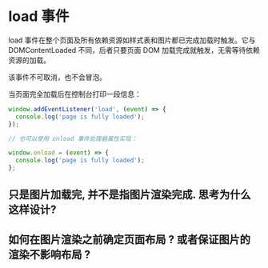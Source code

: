 <!--
 * @Description: 
 * @Author: xlm
 * @Date: 2023-03-07 10:34:37
 * @LastEditTime: 2023-03-07 10:36:23
 * @LastEditors: xlm
-->


# load 事件

load 事件在整个页面及所有依赖资源如样式表和图片都已完成加载时触发。它与 DOMContentLoaded 不同，后者只要页面 DOM 加载完成就触发，无需等待依赖资源的加载。

该事件不可取消，也不会冒泡。

当页面完全加载后在控制台打印一段信息：

```js
window.addEventListener('load', (event) => {
  console.log('page is fully loaded');
});

// 也可以使用 onload 事件处理器属性实现：

window.onload = (event) => {
  console.log('page is fully loaded');
};
```


## 只是图片加载完, 并不是指图片渲染完成. 思考为什么这样设计? 


## 如何在图片渲染之前确定页面布局 ? 或者保证图片的渲染不影响布局 ? 